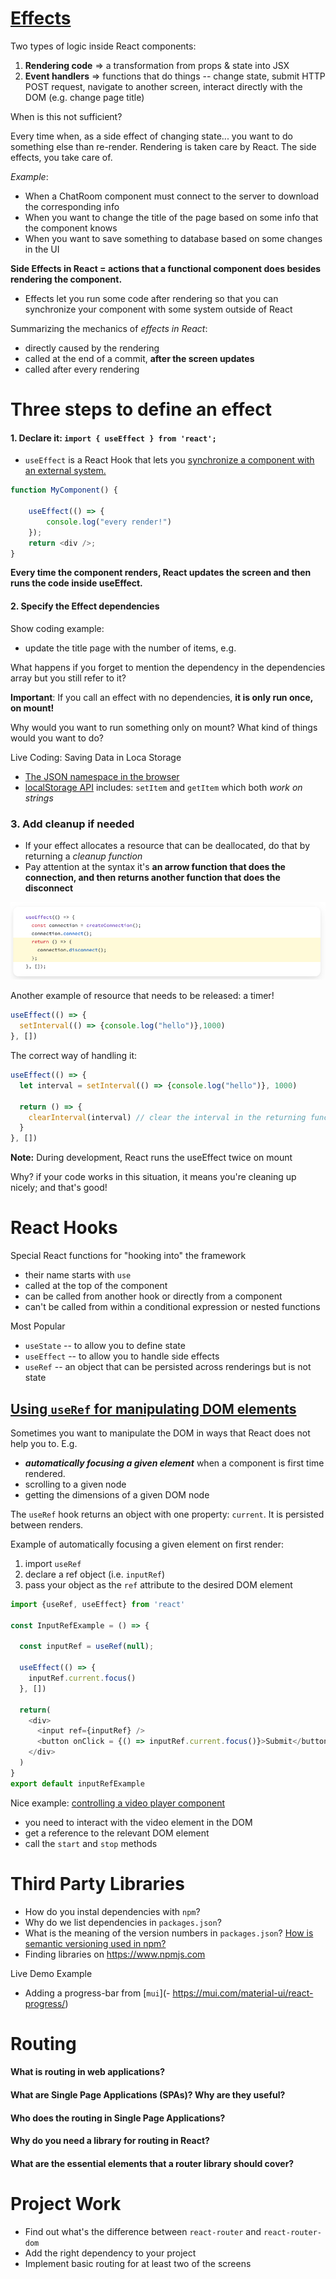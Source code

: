 
# [Effects](https://react.dev/learn/synchronizing-with-effects#step-1-declare-an-effect)

Two types of logic inside React components:
1. **Rendering code** => a transformation from props & state into JSX 
2. **Event handlers** => functions that do things -- change state, submit HTTP POST request, navigate to another screen, interact directly with the DOM (e.g. change page title)

When is this not sufficient?

Every time when, as a side effect of changing state... you want to do something else than re-render. Rendering is taken care by React. The side effects, you take care of. 

*Example*: 
- When a ChatRoom component must connect to the server to download the corresponding info
- When you want to change the title of the page based on some info that the component knows
- When you want to save something to database based on some changes in the UI


**Side Effects in React = actions that a functional component does besides rendering the component.**

- Effects let you run some code after rendering so that you can synchronize your component with some system outside of React


Summarizing the mechanics of *effects in React*: 
- directly caused by the rendering
- called at the end of a commit, **after the screen updates**
- called after every rendering

# Three steps to define an effect
#### 1. Declare it: `import { useEffect } from 'react';`

- `useEffect` is a React Hook that lets you [synchronize a component with an external system.](https://react.dev/learn/synchronizing-with-effects) 

```javascript
function MyComponent() {  

	useEffect(() => {  
		console.log("every render!")
	});  
	return <div />;  
}
```

**Every time the component renders, React updates the screen and then runs the code inside useEffect.** 


#### 2. Specify the Effect dependencies 

Show coding example: 
- update the title page with the number of items, e.g. 

What happens if you forget to mention the dependency in the dependencies array but you still refer to it? 

**Important**: If you call an effect with no dependencies, **it is only run once, on mount!**

Why would you want to run something only on mount? What kind of things would you want to do? 


Live Coding: Saving Data in Loca Storage
- [The JSON namespace in the browser](https://developer.mozilla.org/en-US/docs/Web/JavaScript/Reference/Global_Objects/JSON)
- [localStorage API](https://developer.mozilla.org/en-US/docs/Web/API/Window/localStorage) includes: `setItem` and `getItem` which both *work on strings*


### 3. Add cleanup if needed 

- If your effect allocates a resource that can be deallocated, do that by returning a *cleanup function*
- Pay attention at the syntax it's **an arrow function that does the connection, and then returns another function that does the disconnect** 


![](images/effect-with-cleanup-function.png)

Another example of resource that needs to be released: a timer!

```javascript
useEffect(() => {
  setInterval(() => {console.log("hello")},1000)
}, [])
```

The correct way of handling it: 
```javascript
useEffect(() => {
  let interval = setInterval(() => {console.log("hello")}, 1000)

  return () => {
    clearInterval(interval) // clear the interval in the returning function
  }
}, [])
```


**Note:** During development, React runs the useEffect twice on mount

Why? if your code works in this situation, it means you're cleaning up nicely; and that's good!



# React Hooks 

Special React functions for "hooking into" the framework
- their name starts with `use`
- called at the top of the component
- can be called from another hook or directly from a component
- can't be called from within a conditional expression or nested functions


Most Popular
- `useState` -- to allow you to define state
- `useEffect` -- to allow you to handle side effects
- `useRef` -- an object that can be persisted across renderings but is not state


## [Using `useRef` for manipulating DOM elements](https://react.dev/learn/manipulating-the-dom-with-refs)

Sometimes you want to manipulate the DOM in ways that React does not help you to. E.g. 
- ***automatically focusing a given element*** when a component is first time rendered.  
- scrolling to a given node
- getting the dimensions of a given DOM node


The `useRef` hook returns an object with one property: `current`. 
It is persisted between renders. 


Example of automatically focusing a given element on first render: 
1. import `useRef`
2. declare a ref object (i.e. `inputRef`)
3. pass your object as the `ref` attribute to the desired DOM element

```javascript
import {useRef, useEffect} from 'react'

const InputRefExample = () => {

  const inputRef = useRef(null);
  
  useEffect(() => {
    inputRef.current.focus()
  }, [])
  
  return(
    <div>
      <input ref={inputRef} />
      <button onClick = {() => inputRef.current.focus()}>Submit</button>
    </div>
  )
}
export default inputRefExample
```


Nice example: [controlling a video player component](https://react.dev/learn/synchronizing-with-effects#step-1-declare-an-effect)
- you need to interact with the video element in the DOM 
- get a reference to the relevant DOM element
- call the `start` and `stop` methods 


# Third Party Libraries
- How do you instal dependencies with `npm`?
- Why do we list dependencies in `packages.json`? 
- What is the meaning of the version numbers in `packages.json`? [How is semantic versioning used in npm?](https://docs.npmjs.com/about-semantic-versioning)
- Finding libraries on https://www.npmjs.com

Live Demo Example 
- Adding a progress-bar from [`mui`](- https://mui.com/material-ui/react-progress/)


# Routing

#### What is routing in web applications?

#### What are Single Page Applications (SPAs)? Why are they useful? 

#### Who does the routing in Single Page Applications? 

#### Why do you need a library for routing in React?
#### What are the essential elements that a router library should cover? 


# Project Work
- Find out what's the difference between `react-router` and `react-router-dom`
- Add the right dependency to your project
- Implement basic routing for at least two of the screens


